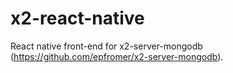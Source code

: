 # x2-react-native

React native front-end for x2-server-mongodb (<https://github.com/epfromer/x2-server-mongodb>).
